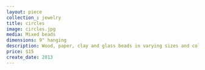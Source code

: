 ```yaml
---
layout: piece
collection_: jewelry
title: circles
image: circles.jpg
media: Mixed beads
dimensions: 9" hanging
description: Wood, paper, clay and glass beads in varying sizes and colored.
price: $15
create_date: 2013
---
```

